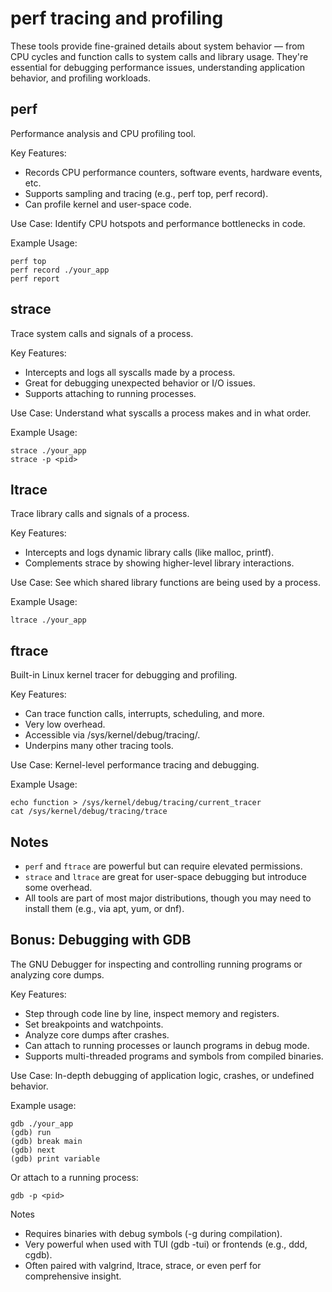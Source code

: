 # perf tracing and profiling

These tools provide fine-grained details about system behavior — from CPU cycles and function calls to system calls and library usage. They're essential for debugging performance issues, understanding application behavior, and profiling workloads.

## perf

Performance analysis and CPU profiling tool.

Key Features:

- Records CPU performance counters, software events, hardware events, etc.
- Supports sampling and tracing (e.g., perf top, perf record).
- Can profile kernel and user-space code.

Use Case: Identify CPU hotspots and performance bottlenecks in code.

Example Usage:

```
perf top
perf record ./your_app
perf report
```

## strace

Trace system calls and signals of a process.

Key Features:

- Intercepts and logs all syscalls made by a process.
- Great for debugging unexpected behavior or I/O issues.
- Supports attaching to running processes.

Use Case: Understand what syscalls a process makes and in what order.

Example Usage:

```
strace ./your_app
strace -p <pid>
```

## ltrace

Trace library calls and signals of a process.

Key Features:

- Intercepts and logs dynamic library calls (like malloc, printf).
- Complements strace by showing higher-level library interactions.

Use Case: See which shared library functions are being used by a process.

Example Usage:

```
ltrace ./your_app
```

## ftrace

Built-in Linux kernel tracer for debugging and profiling.

Key Features:

- Can trace function calls, interrupts, scheduling, and more.
- Very low overhead.
- Accessible via /sys/kernel/debug/tracing/.
- Underpins many other tracing tools.

Use Case: Kernel-level performance tracing and debugging.

Example Usage:

```
echo function > /sys/kernel/debug/tracing/current_tracer
cat /sys/kernel/debug/tracing/trace
```

## Notes

- `perf` and `ftrace` are powerful but can require elevated permissions.
- `strace` and `ltrace` are great for user-space debugging but introduce some overhead.
- All tools are part of most major distributions, though you may need to install them (e.g., via apt, yum, or dnf).

## Bonus: Debugging with GDB

The GNU Debugger for inspecting and controlling running programs or analyzing core dumps.

Key Features:

- Step through code line by line, inspect memory and registers.
- Set breakpoints and watchpoints.
- Analyze core dumps after crashes.
- Can attach to running processes or launch programs in debug mode.
- Supports multi-threaded programs and symbols from compiled binaries.

Use Case: In-depth debugging of application logic, crashes, or undefined behavior.

Example usage:

```
gdb ./your_app
(gdb) run
(gdb) break main
(gdb) next
(gdb) print variable
```

Or attach to a running process:

```
gdb -p <pid>
```

Notes

- Requires binaries with debug symbols (-g during compilation).
- Very powerful when used with TUI (gdb -tui) or frontends (e.g., ddd, cgdb).
- Often paired with valgrind, ltrace, strace, or even perf for comprehensive insight.
